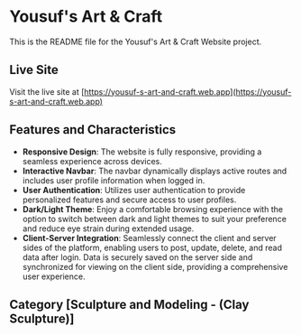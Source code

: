 # Yousuf's Art & Craft

This is the README file for the Yousuf's Art & Craft Website project.

## Live Site

Visit the live site at [https://yousuf-s-art-and-craft.web.app](https://yousuf-s-art-and-craft.web.app)

## Features and Characteristics

- **Responsive Design**: The website is fully responsive, providing a seamless experience across devices.
- **Interactive Navbar**: The navbar dynamically displays active routes and includes user profile information when logged in.
- **User Authentication**: Utilizes user authentication to provide personalized features and secure access to user profiles.
- **Dark/Light Theme**: Enjoy a comfortable browsing experience with the option to switch between dark and light themes to suit your preference and reduce eye strain during extended usage.
- **Client-Server Integration**: Seamlessly connect the client and server sides of the platform, enabling users to post, update, delete, and read data after login. Data is securely saved on the server side and synchronized for viewing on the client side, providing a comprehensive user experience.

## Category [Sculpture and Modeling - (Clay Sculpture)]


